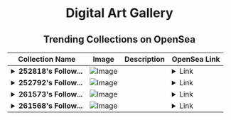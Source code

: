 <div align="center">

# Digital Art Gallery

## Trending Collections on OpenSea

| Collection Name                       | Image                                                                                     | Description                       | OpenSea Link                                                                                          |
|---------------------------------------|-------------------------------------------------------------------------------------------|-----------------------------------|--------------------------------------------------------------------------------------------------------|
| **<details><summary>252818's Follow...</summary>252818's Follower</details>** | ![Image](https://i.seadn.io/s/raw/files/19f9f090920392cc3650cbdf4361755b.png?w=500&auto=format?w=200&auto=format) |  | <details><summary>Link</summary>[252818's Follower](https://opensea.io/collection/252818-s-follower)</details> |
| **<details><summary>252792's Follow...</summary>252792's Follower</details>** | ![Image](https://i.seadn.io/s/raw/files/19f9f090920392cc3650cbdf4361755b.png?w=500&auto=format?w=200&auto=format) |  | <details><summary>Link</summary>[252792's Follower](https://opensea.io/collection/252792-s-follower)</details> |
| **<details><summary>261573's Follow...</summary>261573's Follower</details>** | ![Image](https://i.seadn.io/s/raw/files/19f9f090920392cc3650cbdf4361755b.png?w=500&auto=format?w=200&auto=format) |  | <details><summary>Link</summary>[261573's Follower](https://opensea.io/collection/261573-s-follower)</details> |
| **<details><summary>261568's Follow...</summary>261568's Follower</details>** | ![Image](https://i.seadn.io/s/raw/files/19f9f090920392cc3650cbdf4361755b.png?w=500&auto=format?w=200&auto=format) |  | <details><summary>Link</summary>[261568's Follower](https://opensea.io/collection/261568-s-follower)</details> |

</div>